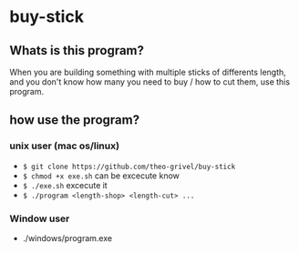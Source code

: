 # buy-stick
## Whats is this program?
When you are building something with multiple sticks of differents length, 
and you don't know how many you need to buy / how to cut them, 
use this program.

## how use the program?
### unix user (mac os/linux)
- `$ git clone https://github.com/theo-grivel/buy-stick`
- `$ chmod +x exe.sh` can be excecute know
- `$ ./exe.sh` excecute it
- `$ ./program <length-shop> <length-cut> ...`

### Window user
- ./windows/program.exe
